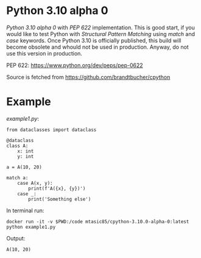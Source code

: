 # Python 3.10 alpha 0

*Python 3.10 alpha 0* with *PEP 622* implementation. This is good start, if you would like to test Python with *Structural Pattern Matching* using *match* and *case* keywords. Once Python 3.10 is officially published, this build will become obsolete and whould not be used in production. Anyway, do not use this version in production.

PEP 622: https://www.python.org/dev/peps/pep-0622

Source is fetched from https://github.com/brandtbucher/cpython

# Example

*example1.py*:
```
from dataclasses import dataclass

@dataclass
class A:
    x: int
    y: int

a = A(10, 20)

match a:
    case A(x, y):
        print(f'A({x}, {y})')
    case _:
        print('Something else')
```

In terminal run:
```
docker run -it -v $PWD:/code mtasic85/cpython-3.10.0-alpha-0:latest python example1.py
```

Output:
```
A(10, 20)
```
